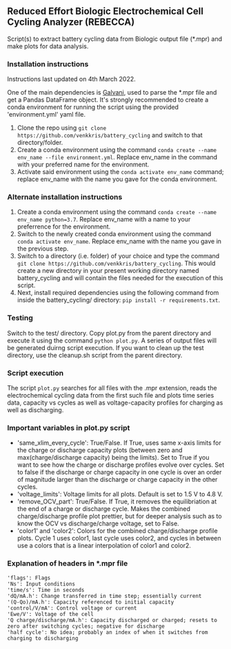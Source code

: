 ## Reduced Effort Biologic Electrochemical Cell Cycling Analyzer (REBECCA)
Script(s) to extract battery cycling data from Biologic output file (*.mpr) and make plots for data analysis.

### Installation instructions
Instructions last updated on 4th March 2022.

One of the main dependencies is [Galvani](https://github.com/echemdata/galvani), used to parse the *.mpr file and get a Pandas DataFrame object. It's strongly recommended to create a conda environment for running the script using the provided 'environment.yml' yaml file.

1. Clone the repo using `git clone https://github.com/venkkris/battery_cycling` and switch to that directory/folder.
2. Create a conda environment using the command `conda create --name env_name --file environment.yml`. Replace env_name in the command with your preferred name for the environment. 
3. Activate said environment using the `conda activate env_name` command; replace env_name with the name you gave for the conda environment. 

### Alternate installation instructions
1. Create a conda environment using the command `conda create --name env_name python=3.7`. Replace env_name with a name to your preferrence for the environment.
2. Switch to the newly created conda environment using the command `conda activate env_name`. Replace env_name with the name you gave in the previous step.
3. Switch to a directory (i.e. folder) of your choice and type the command `git clone https://github.com/venkkris/battery_cycling`. This would create a new directory in your present working directory named battery_cycling and will contain the files needed for the execution of this script.
4. Next, install required dependencies using the following command from inside the battery_cycling/ directory: `pip install -r requirements.txt`.

### Testing
Switch to the test/ directory. Copy plot.py from the parent directory and execute it using the command `python plot.py`. A series of output files will be generated duirng script execution. If you want to clean up the test directory, use the cleanup.sh script from the parent directory.

### Script execution
The script `plot.py` searches for all files with the .mpr extension, reads the electrochemical cycling data from the first such file and plots time series data, capacity vs cycles as well as voltage-capacity profiles for charging as well as discharging.

### Important variables in plot.py script
- 'same_xlim_every_cycle': True/False. If True, uses same x-axis limits for the charge or discharge capacity plots (between zero and max(charge/discharge capacity) being the limits). Set to True if you want to see how the charge or discharge profiles evolve over cycles. Set to false if the discharge or charge capacity in one cycle is over an order of magnitude larger than the discharge or charge capacity in the other cycles.
- 'voltage_limits': Voltage limits for all plots. Default is set to 1.5 V to 4.8 V.
- 'remove_OCV_part': True/False. If True, it removes the equilibriation at the end of a charge or discharge cycle. Makes the combined charge/discharge profile plot prettier, but for deeper analysis such as to know the OCV vs discharge/charge voltage, set to False.
- 'color1' and 'color2': Colors for the combined charge/discharge profile plots. Cycle 1 uses color1, last cycle uses color2, and cycles in between use a colors that is a linear interpolation of color1 and color2.

### Explanation of headers in *.mpr file
```
'flags': Flags
'Ns': Input conditions
'time/s': Time in seconds
'dQ/mA.h': Change transferred in time step; essentially current
'(Q-Qo)/mA.h': Capacity referenced to initial capacity
'control/V/mA': Control voltage or current
'Ewe/V': Voltage of the cell
'Q charge/discharge/mA.h': Capacity discharged or charged; resets to zero after switching cycles; negative for discharge
'half cycle': No idea; probably an index of when it switches from charging to discharging
```
